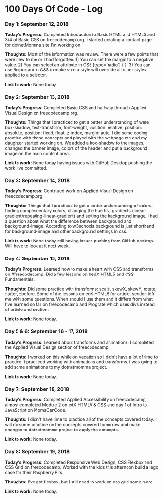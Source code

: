 # 100 Days Of Code - Log

### Day 1:  September 12, 2018

**Today's Progress**:  Completed Introduction to Basic HTML and HTML5 and 3/4 of Basic CSS on freecodecamp.org.  I started creating a contact page for dotnetMomma site I'm working on.

**Thoughts:** Most of the information was review.  There were a few points that were new to me or I had forgotten.  1)  You can set the margin to a negative value.  2)  You can select an attribute in CSS  [type='radio'] { }.   3)  You can use !important in CSS to make sure a style will override all other styles applied to a selector.

**Link to work:** None today


### Day 2:  September 13, 2018

**Today's Progress**:  Completed Basic CSS and halfway through Applied Visual Design on freecodecamp.org.  

**Thoughts:** Things that I practiced to get a better understanding of were box-shadow, text-transform, font-weight, position: relative,
position: absolute, position: fixed, float, z-index, margin: auto.  I did some coding practice with those concepts and played with the webpage me and my daughter started working on.  We added a box-shadow to the images, changed the banner image, colors of the header and put a background image on the main content area.

**Link to work:** None today having issues with GitHub Desktop pushing the work I've committed.


### Day 3:  September 14, 2018

**Today's Progress**:  Continued work on Applied Visual Design on freecodecamp.org.  

**Thoughts:** Things that I practiced to get a better understanding of colors, finding complementary colors, changing the hue hsl, gradients (linear-gradient/repeating-linear-gradient) and setting the background image.  I had a question about what the difference between background and background-image.  According to w3schools background is just shorthand for background-image and other background settings in css.

**Link to work:** None today still having issues pushing from GitHub desktop.  Will have to look at it next week.

### Day 4:  September 15, 2018

**Today's Progress**:  Learned how to make a heart with CSS and transforms on #freecodecamp.  Did a few lessons on #edX HTML5 and CSS Fundamentals.  

**Thoughts:** Did some practice with transforms: scale, skewX, skewY, rotate, ::after, ::before.  Some of the lessons on edX HTML5 for article, section left me with some questions.  When should I use them and it differs from what I've learned so far on freecodecamp and Prograte which uses divs instead of article and section.  

**Link to work:** None today.

### Day 5 & 6:  September 16 - 17, 2018

**Today's Progress**:  Learned about transforms and animations.  I completed the Applied Visual Design section of freecodecamp.

**Thoughts:** I worked on this while on vacation so I didn't have a lot of time to practice.  I practiced working with animations and transforms.  I was going to add some animations to my dotnetmomma project.

**Link to work:** None today.

### Day 7:  September 18, 2018

**Today's Progress**:  Completed Applied Accessibility on freecodecamp, almost completed Module 2 on edX HTML5 & CSS and day 1 of Intro to JavaScript on MomsCanCode.

**Thoughts:** I didn't have time to practice all of the concepts covered today.  I will do some practice on the concepts covered tomorrow and make changes to dotnetmomma project to apply the concepts.

**Link to work:** None today.

### Day 8:  September 19, 2018

**Today's Progress**:  Completed Responsive Web Design, CSS Flexbox and CSS Grid on freecodecamp.    Worked with the kids this afternoon build a lego case for their Raspberry Pi's.  

**Thoughts:** I've got flexbox, but I still need to work on css grid some more.

**Link to work:** None today.

